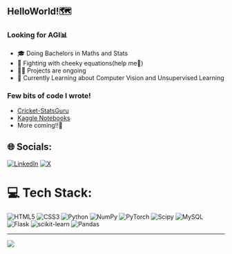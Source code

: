 ## HelloWorld!🗺️

### Looking for AGI📊
- 🎓 Doing Bachelors in  Maths and Stats
- 🧐 Fighting with cheeky equations(help me🫨)
- 🏃‍♂️ Projects are ongoing
- 📔 Currently Learning about Computer Vision and Unsupervised Learning

### Few bits of code I wrote!
- [Cricket-StatsGuru](https://github.com/ankman007/cricket-statsguru)
- [Kaggle Notebooks](https://www.kaggle.com/chirayurijal/code)
- More coming!!🌚


## 🌐 Socials:
[![LinkedIn](https://img.shields.io/badge/LinkedIn-%230077B5.svg?logo=linkedin&logoColor=white)](https://linkedin.com/in/https://www.linkedin.com/in/chirayu-rijal-044549267/) [![X](https://img.shields.io/badge/X-black.svg?logo=X&logoColor=white)](https://x.com/https://twitter.com/chirayu_ri97191) 

# 💻 Tech Stack:
![HTML5](https://img.shields.io/badge/html5-%23E34F26.svg?style=for-the-badge&logo=html5&logoColor=white)
![CSS3](https://img.shields.io/badge/css3-%231572B6.svg?style=for-the-badge&logo=css3&logoColor=white)
![Python](https://img.shields.io/badge/python-3670A0?style=for-the-badge&logo=python&logoColor=ffdd54)
![NumPy](https://img.shields.io/badge/numpy-%23013243.svg?style=for-the-badge&logo=numpy&logoColor=white) ![PyTorch](https://img.shields.io/badge/PyTorch-%23EE4C2C.svg?style=for-the-badge&logo=PyTorch&logoColor=white) ![Scipy](https://img.shields.io/badge/SciPy-%230C55A5.svg?style=for-the-badge&logo=scipy&logoColor=%white) ![MySQL](https://img.shields.io/badge/mysql-%2300000f.svg?style=for-the-badge&logo=mysql&logoColor=white) ![Flask](https://img.shields.io/badge/flask-%23000.svg?style=for-the-badge&logo=flask&logoColor=white) 
![scikit-learn](https://img.shields.io/badge/scikit--learn-%23F7931E.svg?style=for-the-badge&logo=scikit-learn&logoColor=white)
![Pandas](https://img.shields.io/badge/pandas-%23150458.svg?style=for-the-badge&logo=pandas&logoColor=white)



---
[![](https://visitcount.itsvg.in/api?id=RijalChirayu&icon=0&color=0)](https://visitcount.itsvg.in)

<!-- Proudly created with GPRM ( https://gprm.itsvg.in ) -->
  
